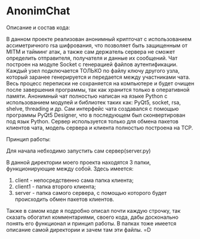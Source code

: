 # AnonimChat
  Описание и состав кода:
  
  В данном проекте реализован анонимный крипточат с использованием ассиметричного rsa шифрования, что позволяет быть защищенным от MITM и тайминг атак, а также сам 
держатель сервера не сможет определить отправителя, получателя и данные их сообщений. Чат построен на модуле Socket с генерацией файлов аутентификации. Каждый 
узел подключается ТОЛЬКО по файлу ключу другого узла, который заранее генерируется и передается между участниками чата. Весь процесс переписки не сохраняется на
компьютере и будет очищен после завершения программы, так как хранится только в оперативной памяти. Анонимный чат полностью написан на языке Python c использованием
модулей и библиотек таких как: PyQt5, socket, rsa, shelve, threading и др. Сам интерфейс чата создавался с помощью программы PyQt5 Designer, что в последующем был
сконвертирован под язык Python.
  Сервер используется только для обмена пакетов клиентов чата, модель сервера и клиента полностью построена на TCP.
  
  Принцип работы:
  
  Для начала небходимо запустить сам сервер(server.py)

  В данной директории моего проекта находятся 3 папки, функционирующие между собой. 
  Здесь имеется:
1. client - непосредственно сама папка клиента;
2. client1 - папка второго клиента;
3. server - папка самого сервера, с помощью которого будет происходить обмен пакетов клиентов.

  Также в самом коде я подробно описал почти каждую строчку, так сказать обогатил комментариями, своего кода, дабы досконально понять его функционал и принцип
работы. В папках тоже имеется описание самой директории и зачем там эти файлы. =D

